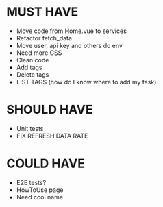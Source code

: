 # MUST HAVE
* Move code from Home.vue to services 
* Refactor fetch_data
* Move user, api key and others do env
* Need more CSS
* Clean code
* Add tags
* Delete tags
* LIST TAGS (how do I know where to add my task)
# SHOULD HAVE
* Unit tests
* FIX REFRESH DATA RATE
# COULD HAVE
* E2E tests?
* HowToUse page
* Need cool name